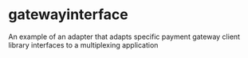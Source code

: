 # gatewayinterface
An example of an adapter that adapts specific payment gateway client library interfaces to a multiplexing application
